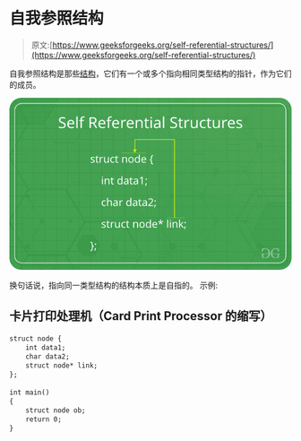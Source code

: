 # 自我参照结构

> 原文:[https://www.geeksforgeeks.org/self-referential-structures/](https://www.geeksforgeeks.org/self-referential-structures/)

自我参照结构是那些[结构](https://www.geeksforgeeks.org/structures-c/)，它们有一个或多个指向相同类型结构的指针，作为它们的成员。

![](img/6ddeefa9e16f05e3d3b9ef5aa35220da.png)

换句话说，指向同一类型结构的结构本质上是自指的。
示例:

## 卡片打印处理机（Card Print Processor 的缩写）

```
struct node {
    int data1;
    char data2;
    struct node* link;
};

int main()
{
    struct node ob;
    return 0;
}
```